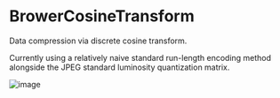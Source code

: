 # BrowerCosineTransform
Data compression via discrete cosine transform.

Currently using a relatively naive standard run-length encoding method alongside the JPEG standard luminosity quantization matrix.

![image](https://github.com/camelCase12/BrowerCosineTransform/BrowerCosineTransform/output.jpg)
